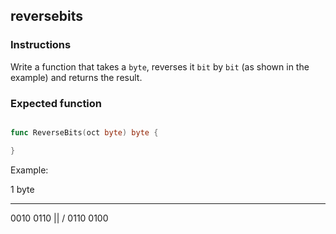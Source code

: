 ## reversebits

### Instructions

Write a function that takes a `byte`, reverses it `bit` by `bit` (as shown in the example) and returns the result.

### Expected function

```go

func ReverseBits(oct byte) byte {

}
```

Example:

1 byte

---

0010 0110
||
\/
0110 0100